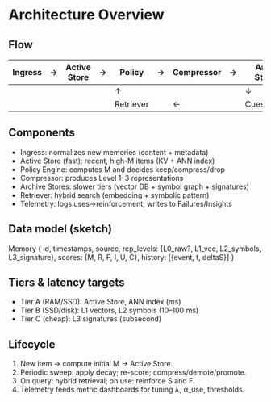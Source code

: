 # Architecture Overview

## Flow
|Ingress|→|Active Store|→|Policy|→|Compressor|→|Archive Store(s)|
| --- | --- | --- | --- | --- | --- | --- | --- | --- |
| | | | |↑| | | |↓|
|     |     |     |     |Retriever||←||Cues/context|



## Components
- Ingress: normalizes new memories (content + metadata)
- Active Store (fast): recent, high-M items (KV + ANN index)
- Policy Engine: computes M and decides keep/compress/drop
- Compressor: produces Level 1–3 representations
- Archive Stores: slower tiers (vector DB + symbol graph + signatures)
- Retriever: hybrid search (embedding + symbolic pattern)
- Telemetry: logs uses→reinforcement; writes to Failures/Insights

## Data model (sketch)
Memory {
  id, timestamps, source,
  rep_levels: {L0_raw?, L1_vec, L2_symbols, L3_signature},
  scores: {M, R, F, I, U, C},
  history: [{event, t, deltaS}]
}

## Tiers & latency targets
- Tier A (RAM/SSD): Active Store, ANN index (ms)
- Tier B (SSD/disk): L1 vectors, L2 symbols (10–100 ms)
- Tier C (cheap): L3 signatures (subsecond)

## Lifecycle
1) New item → compute initial M → Active Store.
2) Periodic sweep: apply decay; re-score; compress/demote/promote.
3) On query: hybrid retrieval; on use: reinforce S and F.
4) Telemetry feeds metric dashboards for tuning λ, α_use, thresholds.
